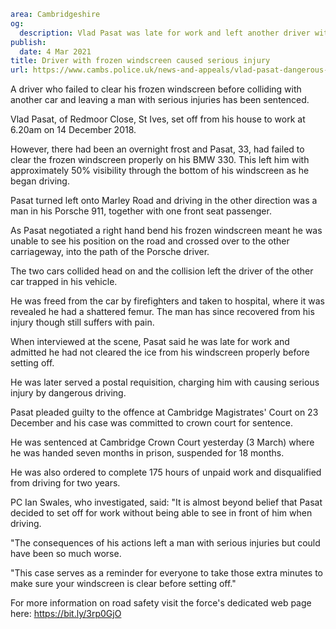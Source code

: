 ```yaml
area: Cambridgeshire
og:
  description: Vlad Pasat was late for work and left another driver with a shattered femur
publish:
  date: 4 Mar 2021
title: Driver with frozen windscreen caused serious injury
url: https://www.cambs.police.uk/news-and-appeals/vlad-pasat-dangerous-driving-sentencing
```

A driver who failed to clear his frozen windscreen before colliding with another car and leaving a man with serious injuries has been sentenced.

Vlad Pasat, of Redmoor Close, St Ives, set off from his house to work at 6.20am on 14 December 2018.

However, there had been an overnight frost and Pasat, 33, had failed to clear the frozen windscreen properly on his BMW 330. This left him with approximately 50% visibility through the bottom of his windscreen as he began driving.

Pasat turned left onto Marley Road and driving in the other direction was a man in his Porsche 911, together with one front seat passenger.

As Pasat negotiated a right hand bend his frozen windscreen meant he was unable to see his position on the road and crossed over to the other carriageway, into the path of the Porsche driver.

The two cars collided head on and the collision left the driver of the other car trapped in his vehicle.

He was freed from the car by firefighters and taken to hospital, where it was revealed he had a shattered femur. The man has since recovered from his injury though still suffers with pain.

When interviewed at the scene, Pasat said he was late for work and admitted he had not cleared the ice from his windscreen properly before setting off.

He was later served a postal requisition, charging him with causing serious injury by dangerous driving.

Pasat pleaded guilty to the offence at Cambridge Magistrates' Court on 23 December and his case was committed to crown court for sentence.

He was sentenced at Cambridge Crown Court yesterday (3 March) where he was handed seven months in prison, suspended for 18 months.

He was also ordered to complete 175 hours of unpaid work and disqualified from driving for two years.

PC Ian Swales, who investigated, said: "It is almost beyond belief that Pasat decided to set off for work without being able to see in front of him when driving.

"The consequences of his actions left a man with serious injuries but could have been so much worse.

"This case serves as a reminder for everyone to take those extra minutes to make sure your windscreen is clear before setting off."

For more information on road safety visit the force's dedicated web page here: https://bit.ly/3rp0GjO
